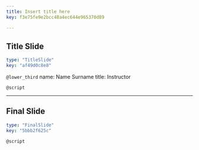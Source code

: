 ```yaml
---
title: Insert title here
key: f3e75fe9e2bcc48a4ec644e965370d89

---
```

## Title Slide

```yaml
type: "TitleSlide"
key: "af49d0c8e8"
```

`@lower_third`
name: Name Surname
title: Instructor


`@script`



---
## Final Slide

```yaml
type: "FinalSlide"
key: "5bbb2f625c"
```

`@script`



